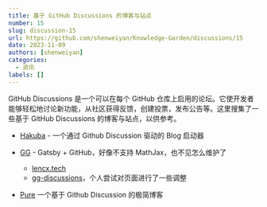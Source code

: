 ```yaml
---
title: 基于 GitHub Discussions 的博客与站点
number: 15
slug: discussion-15
url: https://github.com/shenweiyan/Knowledge-Garden/discussions/15
date: 2023-11-09
authors: [shenweiyan]
categories: 
  - 资讯
labels: []
---
```


GitHub Discussions 是一个可以在每个 GitHub 仓库上启用的论坛。它使开发者能够轻松地讨论新功能，从社区获得反馈，创建投票，发布公告等。这里搜集了一些基于 GitHub Discussions 的博客与站点，以供参考。

<!-- more -->

- [Hakuba](https://github.com/YeungKC/Hakuba) - 一个通过 Github Discussion 驱动的 Blog 启动器

- [GG](https://github.com/lencx/gg) - Gatsby + GitHub，好像不支持 MathJax，也不见怎么维护了
    - [lencx.tech](https://lencx.tech/#/)
    - [gg-discussions](https://shenweiyan.github.io/gg-discussions/)，个人尝试对页面进行了一些调整

- [Pure](https://github.com/LeetaoGoooo/pure) 一个基于 Github Discussion 的极简博客

<script src="https://giscus.app/client.js"
	data-repo="shenweiyan/Knowledge-Garden"
	data-repo-id="R_kgDOKgxWlg"
	data-mapping="number"
	data-term="15"
	data-reactions-enabled="1"
	data-emit-metadata="0"
	data-input-position="bottom"
	data-theme="light"
	data-lang="zh-CN"
	crossorigin="anonymous"
	async>
</script>
